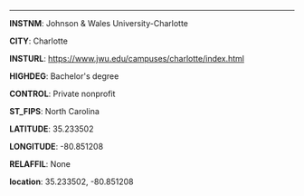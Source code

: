 
---
**INSTNM**: Johnson & Wales University-Charlotte

**CITY**: Charlotte

**INSTURL**: https://www.jwu.edu/campuses/charlotte/index.html

**HIGHDEG**: Bachelor's degree

**CONTROL**: Private nonprofit

**ST_FIPS**: North Carolina

**LATITUDE**: 35.233502

**LONGITUDE**: -80.851208

**RELAFFIL**: None

**location**: 35.233502, -80.851208